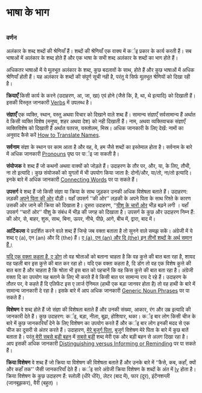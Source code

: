 # भाषा के भाग

 #

### वर्णन

अलंकार के शब्द शब्दों की श्रेणियाँ हैं। शब्दों की श्रेणियाँ एक वाक्य में कर्इ प्रकार के कार्य करती हैं। सब भाषाओं में अलंकार के शब्द होते हैं और एक भाषा के सभी शब्द अलंकार के शब्दों का भाग होते हैं।

अधिकतर भाषाओं में ये मूलभूत अलंकार के शब्द, कुछ बदलावों के साथ, होते हैं और कुछ भाषाओं में अधिक श्रेणियाँ होती हैं। यह अलंकार के शब्दों की संपूर्ण सूची नही है, परंतु ये सिर्फ मूलभूत श्रेणियों को दिखा रही है। 

**क्रियाएँ** किसी कार्य के करने (उदाहरण, आ, जा, खा) एवं होने (जैसे कि, है, था, थे इत्यादि) को दिखाती हैं। इसकी विस्तृत जानकारी [Verbs](../figs-verbs/01.md) में उपलब्ध है।

**संज्ञाएँ** एक व्यक्ति, स्थान, वस्तु अथवा विचार को दिखाने वाले शब्द हैं। सामान्य संज्ञाएँ सर्वसामान्य हैं अर्थात वे किसी व्यक्ति विशेष (मनुष्य, शहर अथवा देश) को नही दिखाती हैं। नाम, अथवा व्यक्तिवाचक संज्ञाएँ व्यक्तिविशेष को दिखाती हैं अर्थात पतरस, यरूशेलम, मिस्र। अधिक जानकारी के लिए देखें: नामों का अनुवाद कैसे करें [How to Translate Names](../translate-names/01.md).

**सर्वनाम** संज्ञा के स्थान पर काम आता है और वह, वे, हम जैसे शब्दों का इस्तेमाल होता है। सर्वनाम के बारे में अधिक जानकारी [Pronouns](../figs-pronouns/01.md) पृष्ठ पर पार्इ जा सकती है। 

**संयोजक** वे शब्द हैं जो कथनों अथवा वाक्यों को जोड़ते हैं। उदाहरण के तौर पर, और, या, के लिए, तौभी, ना तो इत्यादि। कुछ संयोजकों को युगलों में भी उपयोग किया जाता है: दोनों/और, या/तो, ना/तो इत्यादि। इनके बारे में अधिक जानकारी [Connecting Words](../writing-connectingwords/01.md) पर पा सकते हैं।

**उपसर्ग** वे शब्द हैं जो किसी संज्ञा या क्रिया के साथ जुड़कर उनकी अधिक विशेषता बताते हैं। उदाहरण: लड़की <u>अपने पिता की ओर</u> दौड़ी। यहाँ उपसर्ग ‘‘की ओर’’ लड़की के अपने पिता के साथ रिश्ते के कारण उसकी ओर जाने की क्रिया को दिखाता है। दूसरा उदाहरण, ‘‘<u>यीशु के चारों ओर</u> भीड़ बढ़ने लगी । यहाँ उपसर्ग ‘‘चारों ओर’’ यीशु के संबंध में भीड़ की जगह को दिखाता है। उपसर्ग के कुछ और उदाहरण निम्न हैं: की ओर, से, बाहर, शुरू, साथ, बिना, ऊपर, नीचे, पीछे, आगे, बीच में, द्वारा, बाद में।

**आर्टिकल्स** ये प्रदर्शित करने वाले शब्द हैं जिन्हे जब वक्ता बताता है तो सुनने वाले समझ सकें। अंग्रेजी में ये शब्द ए (a), एन (an) और दि (the) हैं। <u>ए (a), एन (an) और दि (the) <u/> इन तीनों शब्दों के अर्थ समान हैं। 

यदि एक वक्ता कहता है, </u>ए डोग</u> तो वह श्रोताओं को बताना चाहता है कि वह कुत्ते की बात बता रहा है, शायद वह पहली बार इस कुत्ते की बात कर रहा हो। यदि एक वक्ता कहता है, </u>दि डोग</u> तो वह एक विशेष कुत्ते की बात बता है और चाहता है कि श्रोता भी इस बात को पहचानें कि वह किस कुत्ते की बात बता रहा है। अंग्रेजी वक्ता </u>दि</u> का उपयोग यह बताने के लिए भी करते हैं वे किसी बात पर सामान्य राय दे रहे हैं। उदाहरण के तौतर पर, वे कहते हैं </u>दि</u> एलिफेंट इस ए लार्ज ऐनिमल (हाथी एक बड़ा जानवर होता है) तो वह हाथी के बारे में सामान्य जानकारी दे रहा है। इसके बारे में आप अधिक जानकारी [Generic Noun Phrases](../figs-genericnoun/01.md) पर पा सकते हैं।

**विशेषण** वे शब्द होते हैं जो संज्ञा की विशेषता बताते हैं और उनकी संख्या, आकार, रंग और उम्र इत्यादि की जानकारी देते हैं। कुछ उदाहरण: कर्इ, बड़ा, नीला, बूढ़ा, होशियार, थका। कर्इ बार लोग किसी चीज के बारे में कुछ जानकारियाँ देने के लिए विशेषण का उपयोग करते हैं और कर्इ बार लोग इनकी मदद से एक चीज का दूसरी से अंतर करते हैं। उदाहारण, <u>मेरे बुजुर्ग पिता</u>, </u>बुजुर्ग</u> विशेषण मेरे पिता के बारे में कुछ बातें बताता है। परंतु <u>मेरी सबसे बड़ी बहन</u> में <u>सबसे बड़ी</u> शब्द मेरी एक और बड़ी बहन से अलग दिखा रहा है। आप इसकी अधिक जानकारी [Distinguishing versus Informing or Reminding](../figs-distinguish/01.md) पर पा सकते हैं।

**क्रिया विशेषण** वे शब्द हैं जो क्रिया या विशेषण की विशेषता बताते हैं और उनके बारे में ‘‘कैसे, कब, कहाँ, क्यों और कहाँ तक’’ जैसी जानकारियाँ देते हैं। कर्इ सारे अंग्रेजी क्रिया विशेषण के शब्दों के अंत में <u>ly</u> होता है। क्रिया विशेषण के कुछ उदाहरण हैं: स्लोली (धीरे धीरे), लेटर (बाद में), फार (दूर), इंटेंनशन्ली (जानबूझकर), वैरी (बहुत) ।

